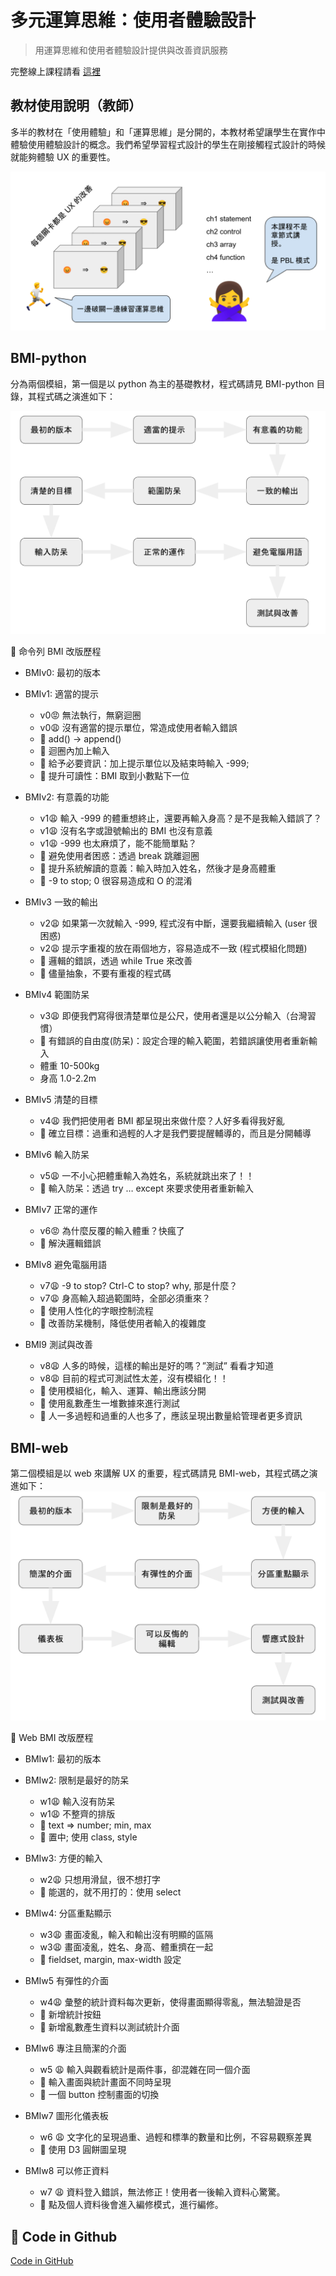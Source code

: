 # 多元運算思維：使用者體驗設計

> 用運算思維和使用者體驗設計提供與改善資訊服務

完整線上課程請看 [這裡](https://www.openedu.tw/course?id=1557) 


## 教材使用說明（教師）
多半的教材在「使用體驗」和「運算思維」是分開的，本教材希望讓學生在實作中體驗使用體驗設計的概念。我們希望學習程式設計的學生在剛接觸程式設計的時候就能夠體驗 UX 的重要性。

![](img/teach_method.png)


## BMI-python

分為兩個模組，第一個是以 python 為主的基礎教材，程式碼請見 BMI-python 目錄，其程式碼之演進如下：

![](img/BMI_python.png)

🍎 命令列 BMI 改版歷程
* BMIv0: 最初的版本

* BMIv1: 適當的提示
    * v0😡 無法執行，無窮迴圈
    * v0😩 沒有適當的提示單位，常造成使用者輸入錯誤 
    * 🍎 add() -> append()
    * 🍎 迴圈內加上輸入 
    * 🍎 給予必要資訊：加上提示單位以及結束時輸入 -999; 
    * 🍎 提升可讀性：BMI 取到小數點下一位

* BMIv2: 有意義的功能
    * v1😩 輸入 -999 的體重想終止，還要再輸入身高？是不是我輸入錯誤了？
    * v1😩 沒有名字或證號輸出的 BMI 也沒有意義
    * v1😩 -999 也太麻煩了，能不能簡單點？
    * 🍎 避免使用者困惑：透過 break 跳離迴圈
    * 🍎 提升系統解讀的意義：輸入時加入姓名，然後才是身高體重
    * 🍎 -9 to stop; 0 很容易造成和 O 的混淆

* BMIv3 一致的輸出
    * v2😩 如果第一次就輸入 -999, 程式沒有中斷，還要我繼續輸入 (user 很困惑)
    * v2😩 提示字重複的放在兩個地方，容易造成不一致 (程式模組化問題)
    * 🍎 邏輯的錯誤，透過 while True 來改善
    * 🍎 儘量抽象，不要有重複的程式碼

* BMIv4 範圍防呆
    * v3😩 即便我們寫得很清楚單位是公尺，使用者還是以公分輸入（台灣習慣）
    * 🍎 有錯誤的自由度(防呆)：設定合理的輸入範圍，若錯誤讓使用者重新輸入 
    * 體重 10-500kg
    * 身高 1.0-2.2m

* BMIv5 清楚的目標
    * v4😩 我們把使用者 BMI 都呈現出來做什麼？人好多看得我好亂
    * 🍎 確立目標：過重和過輕的人才是我們要提醒輔導的，而且是分開輔導

* BMIv6 輸入防呆
    * v5😩 一不小心把體重輸入為姓名，系統就跳出來了！！
    * 🍎 輸入防呆：透過 try … except 來要求使用者重新輸入

* BMIv7 正常的運作
    * v6😡 為什麼反覆的輸入體重？快瘋了
    * 🍎 解決邏輯錯誤

* BMIv8 避免電腦用語
    * v7😩 -9 to stop? Ctrl-C to stop? why, 那是什麼？
    * v7😩 身高輸入超過範圍時，全部必須重來？
    * 🍎 使用人性化的字眼控制流程
    * 🍎 改善防呆機制，降低使用者輸入的複雜度

* BMI9 測試與改善
    * v8😩 人多的時候，這樣的輸出是好的嗎？”測試” 看看才知道
    * v8😩 目前的程式可測試性太差，沒有模組化！！
    * 🍎 使用模組化，輸入、運算、輸出應該分開
    * 🍎 使用亂數產生一堆數據來進行測試
    * 🍎 人一多過輕和過重的人也多了，應該呈現出數量給管理者更多資訊


## BMI-web

第二個模組是以 web 來講解 UX 的重要，程式碼請見 BMI-web，其程式碼之演進如下：
![](img/BMI_web.png)

🍎 Web BMI 改版歷程
* BMIw1: 最初的版本

* BMIw2: 限制是最好的防呆
    * w1😩 輸入沒有防呆
    * w1😩 不整齊的排版
    * 🍎 text ⇒ number; min, max
    * 🍎 置中; 使用 class, style

* BMIw3: 方便的輸入
    * w2😩 只想用滑鼠，很不想打字
    * 🍎 能選的，就不用打的：使用 select

* BMIw4: 分區重點顯示
    * w3😩 畫面凌亂，輸入和輸出沒有明顯的區隔
    * w3😩 畫面凌亂，姓名、身高、體重擠在一起
    * 🍎 fieldset, margin, max-width 設定

* BMIw5 有彈性的介面
    * w4😩 彙整的統計資料每次更新，使得畫面顯得零亂，無法驗證是否
    * 🍎 新增統計按鈕
    * 🍎 新增亂數產生資料以測試統計介面

* BMIw6 專注且簡潔的介面
    * w5 😩 輸入與觀看統計是兩件事，卻混雜在同一個介面
    * 🍎 輸入畫面與統計畫面不同時呈現
    * 🍎 一個 button 控制畫面的切換

* BMIw7 圖形化儀表板
    * w6 😩 文字化的呈現過重、過輕和標準的數量和比例，不容易觀察差異
    * 🍎 使用 D3 圓餅圖呈現

* BMIw8 可以修正資料
    * w7 😩 資料登入錯誤，無法修正！使用者一後輸入資料心驚驚。
    * 🍎 點及個人資料後會進入編修模式，進行編修。 

## 📂 Code in Github
[Code in GitHub](https://github.com/nlhsueh/ux-design/tree/main/BMI-web)